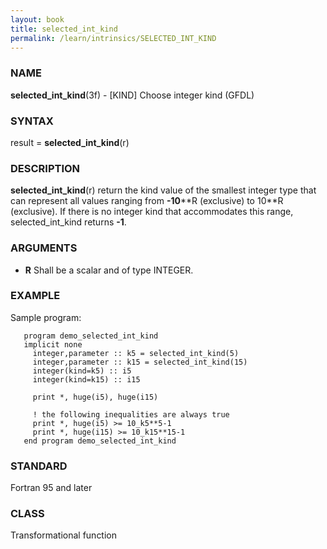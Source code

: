 ```yaml
---
layout: book
title: selected_int_kind
permalink: /learn/intrinsics/SELECTED_INT_KIND
---
```

### NAME

**selected\_int\_kind**(3f) - \[KIND\] Choose integer kind
(GFDL)

### SYNTAX

result = **selected\_int\_kind**(r)

### DESCRIPTION

**selected\_int\_kind**(r) return the kind value of the smallest integer
type that can represent all values ranging from **-10**\*\*R (exclusive)
to 10\*\*R (exclusive). If there is no integer kind that accommodates
this range, selected\_int\_kind returns **-1**.

### ARGUMENTS

  - **R**
    Shall be a scalar and of type INTEGER.

### EXAMPLE

Sample program:

```
   program demo_selected_int_kind
   implicit none
     integer,parameter :: k5 = selected_int_kind(5)
     integer,parameter :: k15 = selected_int_kind(15)
     integer(kind=k5) :: i5
     integer(kind=k15) :: i15

     print *, huge(i5), huge(i15)

     ! the following inequalities are always true
     print *, huge(i5) >= 10_k5**5-1
     print *, huge(i15) >= 10_k15**15-1
   end program demo_selected_int_kind
```

### STANDARD

Fortran 95 and later

### CLASS

Transformational function
